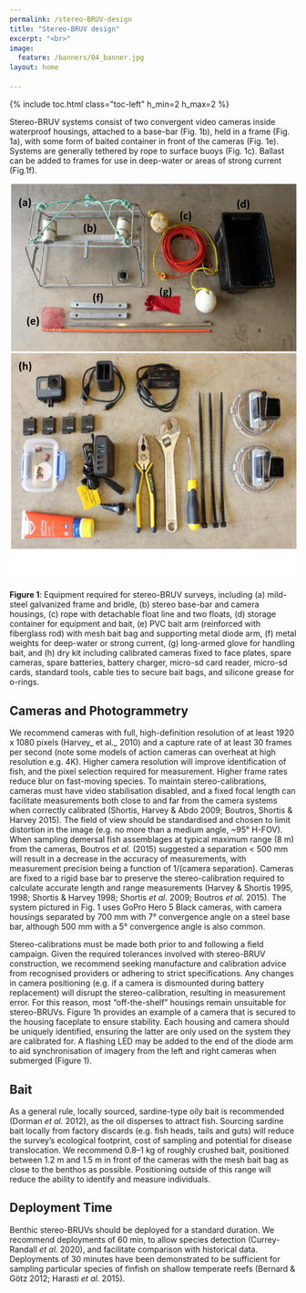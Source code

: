 ```yaml
---
permalink: /stereo-BRUV-design
title: "Stereo-BRUV design"
excerpt: "<br>"
image:
  feature: /banners/04_banner.jpg
layout: home

---
```

{% include toc.html class="toc-left" h_min=2 h_max=2 %}

Stereo-BRUV systems consist of two convergent video cameras inside waterproof housings, attached to a base-bar (Fig. 1b), held in a frame (Fig. 1a), with some form of baited container in front of the cameras (Fig. 1e). Systems are generally tethered by rope to surface buoys (Fig. 1c). Ballast can be added to frames for use in deep-water or areas of strong current (Fig.1f). 


![alt_text](images/figures/Fig1.png "image_tooltip")


**Figure 1**:  Equipment required for stereo-BRUV surveys, including (a) mild-steel galvanized frame and bridle, (b) stereo base-bar and camera housings, (c) rope with detachable float line and two floats, (d) storage container for equipment and bait, (e) PVC bait arm (reinforced with fiberglass rod) with mesh bait bag and supporting metal diode arm, (f) metal weights for deep-water or strong current, (g) long-armed glove for handling bait, and (h) dry kit including calibrated cameras fixed to face plates, spare cameras, spare batteries, battery charger, micro-sd card reader, micro-sd cards, standard tools, cable ties to secure bait bags, and silicone grease for o-rings.


## Cameras and Photogrammetry

We recommend cameras with full, high-definition resolution of at least 1920 x 1080 pixels (Harvey_ et al._ 2010) and a capture rate of at least 30 frames per second (note some models of action cameras can overheat at high resolution e.g. 4K). Higher camera resolution will improve identification of fish, and the pixel selection required for measurement. Higher frame rates reduce blur on fast-moving species. To maintain stereo-calibrations, cameras must have video stabilisation disabled, and a fixed focal length can facilitate measurements both close to and far from the camera systems when correctly calibrated (Shortis, Harvey & Abdo 2009; Boutros, Shortis & Harvey 2015). The field of view should be standardised and chosen to limit distortion in the image (e.g. no more than a medium angle, ~95° H-FOV). When sampling demersal fish assemblages at typical maximum range (8 m) from the cameras, Boutros _et al._ (2015) suggested a separation &lt; 500 mm will result in a decrease in the accuracy of measurements, with measurement precision being a function of 1/(camera separation). Cameras are fixed to a rigid base bar to preserve the stereo-calibration required to calculate accurate length and range measurements (Harvey & Shortis 1995, 1998; Shortis & Harvey 1998; Shortis _et al_. 2009; Boutros _et al._ 2015). The system pictured in Fig. 1 uses GoPro Hero 5 Black cameras, with camera housings separated by 700 mm with 7° convergence angle on a steel base bar, although 500 mm with a 5° convergence angle is also common.

Stereo-calibrations must be made both prior to and following a field campaign.  Given the required tolerances involved with stereo-BRUV construction, we recommend seeking manufacture and calibration advice from recognised providers or adhering to strict specifications. Any changes in camera positioning (e.g. if a camera is dismounted during battery replacement) will disrupt the stereo-calibration, resulting in measurement error. For this reason, most “off-the-shelf” housings remain unsuitable for stereo-BRUVs. Figure 1h provides an example of a camera that is secured to the housing faceplate to ensure stability. Each housing and camera should be uniquely identified, ensuring the latter are only used on the system they are calibrated for. A flashing LED may be added to the end of the diode arm to aid synchronisation of imagery from the left and right cameras when submerged (Figure 1).


## Bait

As a general rule, locally sourced, sardine-type oily bait is recommended (Dorman _et al._ 2012), as the oil disperses to attract fish. Sourcing sardine bait locally from factory discards (e.g. fish heads, tails and guts) will reduce the survey’s ecological footprint, cost of sampling and potential for disease translocation. We recommend 0.8–1 kg of roughly crushed bait, positioned between 1.2 m and 1.5 m in front of the cameras with the mesh bait bag as close to the benthos as possible. Positioning outside of this range will reduce the ability to identify and measure individuals. 


## Deployment Time

Benthic stereo-BRUVs should be deployed for a standard duration. We recommend deployments of 60 min, to allow species detection (Currey-Randall _et al._ 2020), and facilitate comparison with historical data. Deployments of 30 minutes have been demonstrated to be sufficient for sampling particular species of finfish on shallow temperate reefs (Bernard & Götz 2012; Harasti _et al._ 2015). 